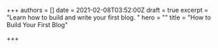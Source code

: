 +++
authors = []
date = 2021-02-08T03:52:00Z
draft = true
excerpt = "Learn how to build and write your first blog. "
hero = ""
title = "How to Build Your First Blog"

+++
